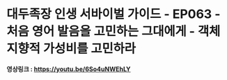 # 대두족장 인생 서바이벌 가이드 - EP063 - 처음 영어 발음을 고민하는 그대에게 - 객체지향적 가성비를 고민하라

**영상링크 : https://youtu.be/6So4uNWEhLY**